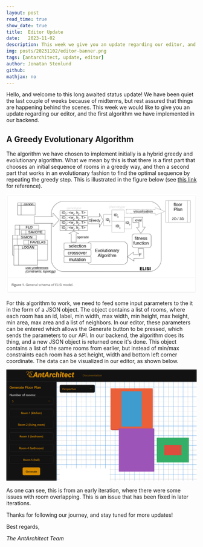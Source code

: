 ```yaml
---
layout: post
read_time: true
show_date: true
title:  Editor Update
date:   2023-11-02
description: This week we give you an update regarding our editor, and the first algorithm we have implemented.
img: posts/20231102/editor-banner.png
tags: [antarchitect, update, editor]
author: Jonatan Stenlund
github:
mathjax: no
---
```

Hello, and welcome to this long awaited status update! We have been quiet the last couple of weeks because of midterms, but rest assured that things are happening behind the scenes. This week we would like to give you an update regarding our editor, and the first algorithm we have implemented in our backend.

## A Greedy Evolutionary Algorithm

The algorithm we have chosen to implement initially is a hybrid greedy and evolutionary algorithm. What we mean by this is that there is a first part that chooses an initial sequence of rooms in a greedy way, and then a second part that works in an evolutionary fashion to find the optimal sequence by repeating the greedy step. This is illustrated in the figure below (see [this link](https://www.researchgate.net/publication/331718182_Hybrid_Evolutionary_Algorithm_applied_to_Automated_Floor_Plan_Generation) for reference).

![Greedy evolutionary algorithm](/assets/img/posts/20231102/algorithm-1.png)

For this algorithm to work, we need to feed some input parameters to the it in the form of a JSON object. The object contains a list of rooms, where each room has an id, label, min width, max width, min height, max height, min area, max area and a list of neighbors. In our editor, these parameters can be entered which allows the Generate button to be pressed, which sends the parameters to our API. In our backend, the algorithm does its thing, and a new JSON object is returned once it's done. This object contains a list of the same rooms from earlier, but instead of min/max constraints each room has a set height, width and bottom left corner coordinate. The data can be visualized in our editor, as shown below.

![Editor](/assets/img/posts/20231102/editor.png)

As one can see, this is from an early iteration, where there were some issues with room overlapping. This is an issue that has been fixed in later iterations.

Thanks for following our journey, and stay tuned for more updates!

Best regards,

*The AntArchitect Team*

